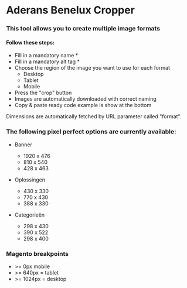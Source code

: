 # Aderans Benelux Cropper
### This tool allows you to create multiple image formats

#### Follow these steps:

- Fill in a mandatory name *
- Fill in a mandatory alt tag *
- Choose the region of the image you want to use for each format
  - Desktop
  - Tablet
  - Mobile
- Press the "crop" button
- Images are automatically downloaded with correct naming
- Copy & paste ready code example is show at the bottom

Dimensions are automatically fetched by URL parameter called "format".

### The following pixel perfect options are currently available:

- Banner
  - 1920 x 476
  - 810 x 540
  - 428 x 463

- Oplossingen
  - 430 x 330
  - 770 x 430
  - 388 x 330

- Categorieën
  - 298 x 430
  - 390 x 522
  - 298 x 400

### Magento breakpoints
- \>= 0px mobile
- \>= 640px = tablet
- \>= 1024px = desktop